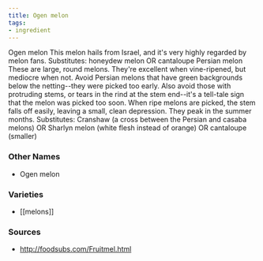```yaml
---
title: Ogen melon
tags:
- ingredient
---
```

Ogen melon This melon hails from Israel, and it's very highly regarded by melon fans. Substitutes: honeydew melon OR cantaloupe Persian melon These are large, round melons. They're excellent when vine-ripened, but mediocre when not. Avoid Persian melons that have green backgrounds below the netting--they were picked too early. Also avoid those with protruding stems, or tears in the rind at the stem end--it's a tell-tale sign that the melon was picked too soon. When ripe melons are picked, the stem falls off easily, leaving a small, clean depression. They peak in the summer months. Substitutes: Cranshaw (a cross between the Persian and casaba melons) OR Sharlyn melon (white flesh instead of orange) OR cantaloupe (smaller)

### Other Names

* Ogen melon

### Varieties

* [[melons]]

### Sources
* http://foodsubs.com/Fruitmel.html
